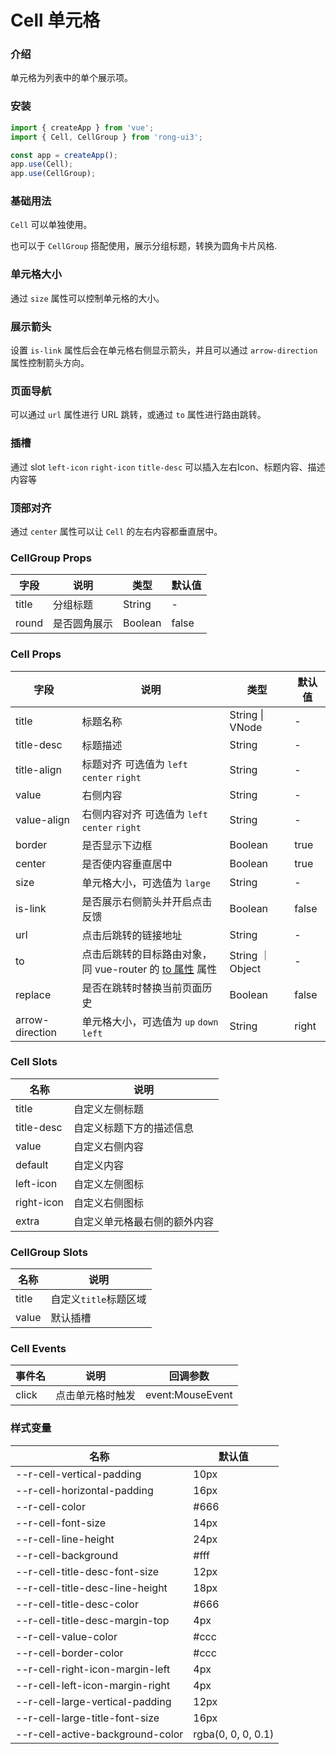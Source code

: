 # Cell 单元格

### 介绍

单元格为列表中的单个展示项。

### 安装

```javascript
import { createApp } from 'vue';
import { Cell, CellGroup } from 'rong-ui3';

const app = createApp();
app.use(Cell);
app.use(CellGroup);
```

### 基础用法
`Cell` 可以单独使用。
<script setup>
  import CellBase from './demo/CellBase.vue?raw'
  import CellGroup from './demo/CellGroup.vue?raw'
</script>
<HljsBlock :code="CellBase"></HljsBlock>

也可以于 `CellGroup` 搭配使用，展示分组标题，转换为圆角卡片风格.
<HljsBlock :code="CellGroup"></HljsBlock>


### 单元格大小
通过 `size` 属性可以控制单元格的大小。
<script setup>
  import CellSize from './demo/CellSize.vue?raw'
</script>
<HljsBlock :code="CellSize"></HljsBlock>


### 展示箭头
设置 `is-link` 属性后会在单元格右侧显示箭头，并且可以通过 `arrow-direction` 属性控制箭头方向。
<script setup>
  import CellArrow from './demo/CellArrow.vue?raw'
</script>
<HljsBlock :code="CellArrow"></HljsBlock>


### 页面导航
可以通过 `url` 属性进行 URL 跳转，或通过 `to` 属性进行路由跳转。
<script setup>
  import CellNav from './demo/CellNav.vue?raw'
</script>
<HljsBlock :code="CellNav"></HljsBlock>


### 插槽
通过 slot `left-icon` `right-icon` `title-desc` 可以插入左右Icon、标题内容、描述内容等
<script setup>
  import CellSlot from './demo/CellSlot.vue?raw'
</script>
<HljsBlock :code="CellSlot"></HljsBlock>

### 顶部对齐
通过 `center` 属性可以让 `Cell` 的左右内容都垂直居中。
<script setup>
  import CellCenter from './demo/CellCenter.vue?raw'
</script>
<HljsBlock :code="CellCenter"></HljsBlock>


### CellGroup Props

| 字段  | 说明         | 类型    | 默认值 |
|-------|------------|---------|--------|
| title | 分组标题     | String  | -      |
| round | 是否圆角展示 | Boolean | false  |

### Cell Props

| 字段        | 说明                                          | 类型             | 默认值           |
|-----------|----------------------------------------------|-----------------|------------------|
| title     | 标题名称                                      | String \| VNode    | -                |
| title-desc| 标题描述                                      | String           | -                |
| title-align| 标题对齐 可选值为 `left` `center` `right`          | String           | -             |
| value     | 右侧内容                                      | String           | -                |
| value-align| 右侧内容对齐 可选值为 `left` `center` `right`          | String           | -             |
| border    | 是否显示下边框                                    | Boolean          | true            |
| center    | 是否使内容垂直居中                                | Boolean          | true            |
| size      | 单元格大小，可选值为 `large`                       | String           | -                |
| is-link   | 是否展示右侧箭头并开启点击反馈                    | Boolean          | false            |
| url       | 点击后跳转的链接地址                             | String           | -         |
| to        | 点击后跳转的目标路由对象，同 vue-router 的 [to 属性](https://router.vuejs.org/zh/api/#to) 属性 | String ｜ Object | -                |
| replace   | 是否在跳转时替换当前页面历史                        | Boolean          | false           |
| arrow-direction  | 单元格大小，可选值为 `up` `down` `left`     | String           | right            |



### Cell Slots

| 名称       | 说明                         |
|------------|----------------------------|
| title    | 自定义左侧标题               |
| title-desc | 自定义标题下方的描述信息     |
| value    | 自定义右侧内容               |
| default    | 自定义内容               |
| left-icon  | 自定义左侧图标               |
| right-icon | 自定义右侧图标               |
| extra      | 自定义单元格最右侧的额外内容 |

### CellGroup Slots

| 名称    | 说明                  |
|---------|---------------------|
| title   | 自定义`title`标题区域 |
| value | 默认插槽              |


### Cell Events

| 事件名 | 说明             | 回调参数         |
|--------|----------------|------------------|
| click  | 点击单元格时触发 | event:MouseEvent |



### 样式变量
| 名称                             | 默认值             |
|----------------------------------|--------------------|
| --r-cell-vertical-padding        | 10px               |
| --r-cell-horizontal-padding      | 16px               |
| --r-cell-color                   | #666               |
| --r-cell-font-size               | 14px               |
| --r-cell-line-height             | 24px               |
| --r-cell-background              | #fff               |
| --r-cell-title-desc-font-size    | 12px               |
| --r-cell-title-desc-line-height  | 18px               |
| --r-cell-title-desc-color        | #666               |
| --r-cell-title-desc-margin-top   | 4px                |
| --r-cell-value-color             | #ccc               |
| --r-cell-border-color            | #ccc               |
| --r-cell-right-icon-margin-left  | 4px                |
| --r-cell-left-icon-margin-right  | 4px                |
| --r-cell-large-vertical-padding  | 12px               |
| --r-cell-large-title-font-size   | 16px               |
| --r-cell-active-background-color | rgba(0, 0, 0, 0.1) |